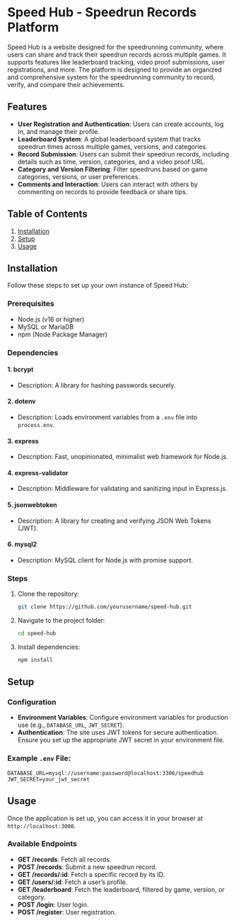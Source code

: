 
# Speed Hub - Speedrun Records Platform

Speed Hub is a website designed for the speedrunning community, where users can share and track their speedrun records across multiple games. It supports features like leaderboard tracking, video proof submissions, user registrations, and more. The platform is designed to provide an organized and comprehensive system for the speedrunning community to record, verify, and compare their achievements.

## Features

- **User Registration and Authentication**: Users can create accounts, log in, and manage their profile.
- **Leaderboard System**: A global leaderboard system that tracks speedrun times across multiple games, versions, and categories.
- **Record Submission**: Users can submit their speedrun records, including details such as time, version, categories, and a video proof URL.
- **Category and Version Filtering**: Filter speedruns based on game categories, versions, or user preferences.
- **Comments and Interaction**: Users can interact with others by commenting on records to provide feedback or share tips.

## Table of Contents

1. [Installation](#installation)
2. [Setup](#setup)
3. [Usage](#usage)

## Installation

Follow these steps to set up your own instance of Speed Hub:

### Prerequisites

- Node.js (v16 or higher)
- MySQL or MariaDB
- npm (Node Package Manager)

### Dependencies

#### 1. **bcrypt** 
   - Description: A library for hashing passwords securely.

#### 2. **dotenv** 
   - Description: Loads environment variables from a `.env` file into `process.env`.

#### 3. **express** 
   - Description: Fast, unopinionated, minimalist web framework for Node.js.

#### 4. **express-validator** 
   - Description: Middleware for validating and sanitizing input in Express.js.

#### 5. **jsonwebtoken** 
   - Description: A library for creating and verifying JSON Web Tokens (JWT).

#### 6. **mysql2** 
   - Description: MySQL client for Node.js with promise support.


### Steps

1. Clone the repository:

   ```bash
   git clone https://github.com/yourusername/speed-hub.git
   ```

2. Navigate to the project folder:

   ```bash
   cd speed-hub
   ```

3. Install dependencies:

   ```bash
   npm install
   ```

## Setup

### Configuration

- **Environment Variables**: Configure environment variables for production use (e.g., `DATABASE_URL`, `JWT_SECRET`).
- **Authentication**: The site uses JWT tokens for secure authentication. Ensure you set up the appropriate JWT secret in your environment file.
  
### Example `.env` File:

```env
DATABASE_URL=mysql://username:password@localhost:3306/speedhub
JWT_SECRET=your_jwt_secret
```

## Usage

Once the application is set up, you can access it in your browser at `http://localhost:3000`.

### Available Endpoints

- **GET /records**: Fetch all records.
- **POST /records**: Submit a new speedrun record.
- **GET /records/:id**: Fetch a specific record by its ID.
- **GET /users/:id**: Fetch a user’s profile.
- **GET /leaderboard**: Fetch the leaderboard, filtered by game, version, or category.
- **POST /login**: User login.
- **POST /register**: User registration.
